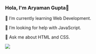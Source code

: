 ### Hola, I'm Aryaman Gupta👋
🌱 I’m currently learning Web Development.

🤔 I’m looking for help with JavaScript.

💬 Ask me about HTML and CSS.

<img src="https://img.shields.io/badge/-ReactJs-61DAFB?logo=react&logoColor=white&logoWidth=30">


<!--
**ggaryaman12/ggaryaman12** is a ✨ _special_ ✨ repository because its `README.md` (this file) appears on your GitHub profile.

Here are some ideas to get you started:

- 🔭 I’m currently working on ...
- 🌱 I’m currently learning ...
- 👯 I’m looking to collaborate on ...
- 🤔 I’m looking for help with ...
- 💬 Ask me about ...
- 📫 How to reach me: ...
- 😄 Pronouns: ...
- ⚡ Fun fact: ...
-->

